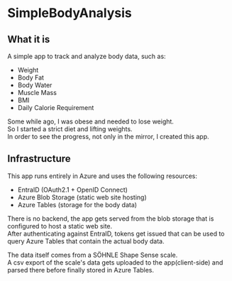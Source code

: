 # SimpleBodyAnalysis

## What it is

A simple app to track and analyze body data, such as:

- Weight
- Body Fat
- Body Water
- Muscle Mass
- BMI
- Daily Calorie Requirement

Some while ago, I was obese and needed to lose weight.  
So I started a strict diet and lifting weights.  
In order to see the progress, not only in the mirror, I created this app.

## Infrastructure

This app runs entirely in Azure and uses the following resources:

- EntraID (OAuth2.1 + OpenID Connect)
- Azure Blob Storage (static web site hosting)
- Azure Tables (storage for the body data)

There is no backend, the app gets served from the blob storage that is configured to host a static web site.  
After authenticating against EntraID, tokens get issued that can be used to query Azure Tables that contain the actual body data.

The data itself comes from a SÖHNLE Shape Sense scale.  
A csv export of the scale's data gets uploaded to the app(client-side) and parsed there before finally stored in Azure Tables.
